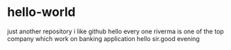 # hello-world
just another repository
i like github
hello every one
riverma is one of the top company which work on banking application
hello sir.good evening
